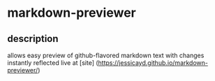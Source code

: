 # markdown-previewer

## description
allows easy preview of github-flavored markdown text with changes instantly reflected
live at [site] (https://jessicayd.github.io/markdown-previewer/)
